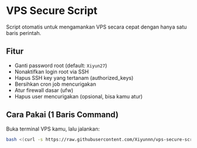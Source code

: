 # VPS Secure Script

Script otomatis untuk mengamankan VPS secara cepat dengan hanya satu baris perintah.

## Fitur

- Ganti password root (default: `Xiyun27`)
- Nonaktifkan login root via SSH
- Hapus SSH key yang tertanam (authorized_keys)
- Bersihkan cron job mencurigakan
- Atur firewall dasar (ufw)
- Hapus user mencurigakan (opsional, bisa kamu atur)

## Cara Pakai (1 Baris Command)

Buka terminal VPS kamu, lalu jalankan:

```bash
bash <(curl -s https://raw.githubusercontent.com/Xiyunnn/vps-secure-script/main/secureku.sh)
